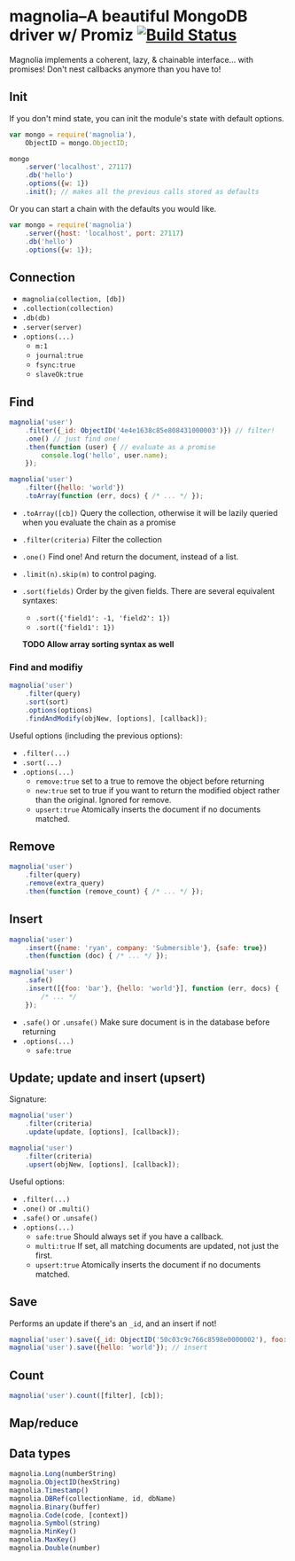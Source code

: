 # magnolia&ndash;A beautiful MongoDB driver w/ Promiz [![Build Status](https://secure.travis-ci.org/Submersible/node-magnolia.png?branch=master)](http://travis-ci.org/Submersible/node-magnolia)

Magnolia implements a coherent, lazy, & chainable interface... with promises!
Don't nest callbacks anymore than you have to!

## Init

If you don't mind state, you can init the module's state with default options.

```javascript
var mongo = require('magnolia'),
    ObjectID = mongo.ObjectID;

mongo
    .server('localhost', 27117)
    .db('hello')
    .options({w: 1})
    .init(); // makes all the previous calls stored as defaults
```

Or you can start a chain with the defaults you would like.

```javascript
var mongo = require('magnolia')
    .server({host: 'localhost', port: 27117)
    .db('hello')
    .options({w: 1});
```

## Connection

* `magnolia(collection, [db])`
* `.collection(collection)`
* `.db(db)`
* `.server(server)`
* `.options(...)`
  * `m:1`
  * `journal:true`
  * `fsync:true`
  * `slaveOk:true`

## Find

```javascript
magnolia('user')
    .filter({_id: ObjectID('4e4e1638c85e808431000003')}) // filter!
    .one() // just find one!
    .then(function (user) { // evaluate as a promise
        console.log('hello', user.name);
    });

magnolia('user')
    .filter({hello: 'world'})
    .toArray(function (err, docs) { /* ... */ });
```

* `.toArray([cb])` Query the collection, otherwise it will be lazily queried when you evaluate the chain as a promise
* `.filter(criteria)` Filter the collection
* `.one()` Find one!  And return the document, instead of a list.
* `.limit(n).skip(m)` to control paging.
* `.sort(fields)` Order by the given fields. There are several equivalent syntaxes:
  * `.sort({'field1': -1, 'field2': 1})`
  * `.sort({'field1': 1})`

  **TODO Allow array sorting syntax as well**

### Find and modifiy

```javascript
magnolia('user')
    .filter(query)
    .sort(sort)
    .options(options)
    .findAndModify(objNew, [options], [callback]);
```

Useful options (including the previous options):

* `.filter(...)`
* `.sort(...)`
* `.options(...)`
    * `remove:true` set to a true to remove the object before returning
    * `new:true` set to true if you want to return the modified object rather than the original. Ignored for remove.
    * `upsert:true` Atomically inserts the document if no documents matched.

## Remove

```javascript
magnolia('user')
    .filter(query)
    .remove(extra_query)
    .then(function (remove_count) { /* ... */ });
```

## Insert

```javascript
magnolia('user')
    .insert({name: 'ryan', company: 'Submersible'}, {safe: true})
    .then(function (doc) { /* ... */ });

magnolia('user')
    .safe()
    .insert([{foo: 'bar'}, {hello: 'world'}], function (err, docs) {
        /* ... */
    });
```

* `.safe()` or `.unsafe()` Make sure document is in the database before returning
* `.options(...)`
    * `safe:true`

## Update; update and insert (upsert)

Signature:

```javascript
magnolia('user')
    .filter(criteria)
    .update(update, [options], [callback]);
```

```javascript
magnolia('user')
    .filter(criteria)
    .upsert(objNew, [options], [callback]);
```

Useful options:

* `.filter(...)`
* `.one()` or `.multi()`
* `.safe()` or `.unsafe()`
* `.options(...)`
  * `safe:true` Should always set if you have a callback.
  * `multi:true` If set, all matching documents are updated, not just the first.
  * `upsert:true` Atomically inserts the document if no documents matched.

## Save

Performs an update if there's an `_id`, and an insert if not!

```javascript
magnolia('user').save({_id: ObjectID('50c03c9c766c8598e0000002'), foo: 'bar'}); // update
magnolia('user').save({hello: 'world'}); // insert
```

## Count

```javascript
magnolia('user').count([filter], [cb]);
```

## Map/reduce

## Data types

```javascript
magnolia.Long(numberString)
magnolia.ObjectID(hexString)
magnolia.Timestamp()
magnolia.DBRef(collectionName, id, dbName)
magnolia.Binary(buffer)
magnolia.Code(code, [context])
magnolia.Symbol(string)
magnolia.MinKey()
magnolia.MaxKey()
magnolia.Double(number)
```

